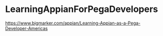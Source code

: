 # LearningAppianForPegaDevelopers
https://www.bigmarker.com/appian/Learning-Appian-as-a-Pega-Developer-Americas
